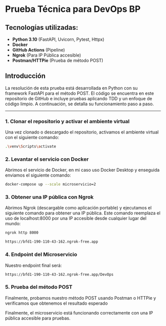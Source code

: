 # Prueba Técnica para DevOps BP

## Tecnologías utilizadas:

- **Python 3.10** (FastAPI, Uvicorn, Pytest, Httpx)
- **Docker**
- **GitHub Actions** (Pipeline)
- **Ngrok** (Para IP Pública accesible)
- **Postman/HTTPie** (Prueba de método POST)

## Introducción

La resolución de esta prueba está desarrollada en Python con su framework FastAPI para el método POST. El código se encuentra en este repositorio de GitHub e incluye pruebas aplicando TDD y un enfoque de código limpio. A continuación, se detalla su funcionamiento paso a paso.

---

### 1. Clonar el repositorio y activar el ambiente virtual

Una vez clonado o descargado el repositorio, activamos el ambiente virtual con el siguiente comando:

```bash
.\venv\Scripts\activate
```


### 2. Levantar el servicio con Docker

Abrimos el servicio de Docker, en mi caso uso Docker Desktop y enseguida enviamos el siguiente comando:

```bash
docker-compose up --scale microservicio=2
```

### 3. Obtener una IP pública con Ngrok
Abrimos Ngrok (descargable como aplicación portable) y ejecutamos el siguiente comando para obtener una IP pública. Este comando reemplaza el uso de localhost:8000 por una IP accesible desde cualquier lugar del mundo:

```bash
ngrok http 8000
```
```bash
https://bfd1-190-110-43-162.ngrok-free.app
```
### 4. Endpoint del Microservicio
Nuestro endpoint final será:

```bash
https://bfd1-190-110-43-162.ngrok-free.app/DevOps
```

### 5. Prueba del método POST
Finalmente, probamos nuestro método POST usando Postman o HTTPie y verificamos que obtenemos el resultado esperado



Finalmente, el microservicio está funcionando correctamente con una IP pública accesible para pruebas.
